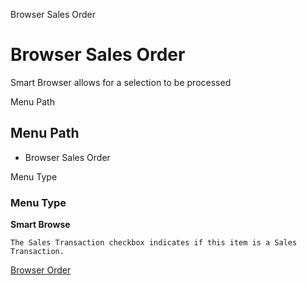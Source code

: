 
Browser Sales Order
# Browser Sales Order


Smart Browser allows for a selection to be processed

Menu Path
## Menu Path



- Browser Sales Order

Menu Type
### Menu Type

**Smart Browse**

```
The Sales Transaction checkbox indicates if this item is a Sales Transaction.
```

[Browser Order](../../functional-guide/smart-browse/smart-browse-browser-order.md)
